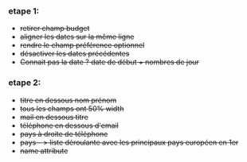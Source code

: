 ### etape 1:

-   ~~retirer champ budget~~
-   ~~aligner les dates sur la même ligne~~
-   ~~rendre le champ préférence optionnel~~
-   ~~désactiver les dates précédentes~~
-   ~~Connait pas la date ?
    date de début + nombres de jour~~

### etape 2:

-   ~~titre en dessous nom prénom~~
-   ~~tous les champs ont 50% width~~
-   ~~mail en dessous titre~~
-   ~~téléphone en dessous d'email~~
-   ~~pays à droite de téléphone~~
-   ~~pays - > liste déroulante avec les principaux pays européen en 1er~~
-   ~~name attribute~~
